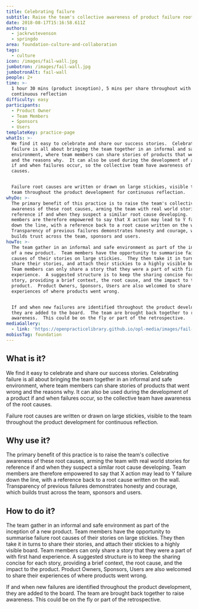 ```yaml
---
title: Celebrating failure
subtitle: Raise the team's collective awareness of product failure root causes
date: 2018-08-17T15:16:58.611Z
authors:
  - jackrwstevenson
  - springdo
area: foundation-culture-and-collaboration
tags:
  - culture
icon: /images/fail-wall.jpg
jumbotron: /images/fail-wall.jpg
jumbotronAlt: fail-wall
people: 2+
time: >-
  1 hour 30 mins (product inception), 5 mins per share throughout with
  continuous reflection
difficulty: easy
participants:
  - Product Owner
  - Team Members
  - Sponsors
  - Users
templateKey: practice-page
whatIs: >-
  We find it easy to celebrate and share our success stories.  Celebrating
  failure is all about bringing the team together in an informal and safe
  environment, where team members can share stories of products that went wrong
  and the reasons why.  It can also be used during the development of a product
  if and when failures occur, so the collective team have awareness of the root
  causes.


  Failure root causes are written or drawn on large stickies, visible to the
  team throughout the product development for continuous reflection.
whyDo: >-
  The primary benefit of this practice is to raise the team's collective
  awareness of these root causes, arming the team with real world stories for
  reference if and when they suspect a similar root cause developing.  Team
  members are therefore empowered to say that X action may lead to Y failure
  down the line, with a reference back to a root cause written on the wall. 
  Transparency of previous failures demonstrates honesty and courage, which
  builds trust across the team, sponsors and users.
howTo: >-
  The team gather in an informal and safe environment as part of the inception
  of a new product.  Team members have the opportunity to summarise failure root
  causes of their stories on large stickies.  They then take it in turns to
  share their stories, and attach their stickies to a highly visible board. 
  Team members can only share a story that they were a part of with first hand
  experience.  A suggested structure is to keep the sharing concise for each
  story, providing a brief context, the root cause, and the impact to the
  product.  Product Owners, Sponsors, Users are also welcomed to share their
  experiences of where products went wrong.


  If and when new failures are identified throughout the product development,
  they are added to the board.  The team are brought back together to raise
  awareness.  This could be on the fly or part of the retrospective.
mediaGallery:
  - link: 'https://openpracticelibrary.github.io/opl-media/images/fail-wall.jpg'
mobiusTag: foundation
---
```

## What is it?

We find it easy to celebrate and share our success stories.  Celebrating failure is all about bringing the team together in an informal and safe environment, where team members can share stories of products that went wrong and the reasons why.  It can also be used during the development of a product if and when failures occur, so the collective team have awareness of the root causes.

Failure root causes are written or drawn on large stickies, visible to the team throughout the product development for continuous reflection.

## Why use it?

The primary benefit of this practice is to raise the team's collective awareness of these root causes, arming the team with real world stories for reference if and when they suspect a similar root cause developing.  Team members are therefore empowered to say that X action may lead to Y failure down the line, with a reference back to a root cause written on the wall.  Transparency of previous failures demonstrates honesty and courage, which builds trust across the team, sponsors and users.

## How to do it?

The team gather in an informal and safe environment as part of the inception of a new product.  Team members have the opportunity to summarise failure root causes of their stories on large stickies.  They then take it in turns to share their stories, and attach their stickies to a highly visible board.  Team members can only share a story that they were a part of with first hand experience.  A suggested structure is to keep the sharing concise for each story, providing a brief context, the root cause, and the impact to the product.  Product Owners, Sponsors, Users are also welcomed to share their experiences of where products went wrong.

If and when new failures are identified throughout the product development, they are added to the board.  The team are brought back together to raise awareness.  This could be on the fly or part of the retrospective.
